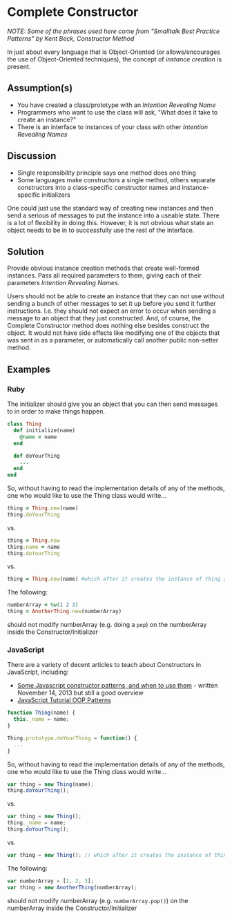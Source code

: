 # Complete Constructor

_NOTE: Some of the phrases used here come from "Smalltalk Best Practice Patterns" by Kent Beck, *Constructor Method*_

In just about every language that is Object-Oriented (or allows/encourages the use of Object-Oriented techniques), the concept of _instance creation_ is present.

## Assumption(s)

* You have created a class/prototype with an _Intention Revealing Name_
* Programmers who want to use the class will ask, "What does it take to create an instance?"
* There is an interface to instances of your class with other _Intention Revealing Names_

## Discussion

* Single responsibility principle says one method does one thing
* Some languages make constructors a single method, others separate constructors into a class-specific constructor names and instance-specific initializers

One could just use the standard way of creating new instances and then send a serious of messages to put the instance into a useable state.
There is a lot of flexibility in doing this.
However, it is not obvious what state an object needs to be in to successfully use the rest of the interface.

## Solution

Provide obvious instance creation methods that create well-formed instances.
Pass all required parameters to them, giving each of their parameters _Intention Revealing Names_.

Users should not be able to create an instance that they can not use without sending a bunch of other messages to set it up before you send it further instructions.
I.e. they should not expect an error to occur when sending a message to an object that they just constructed.
And, of course, the Complete Constructor method does nothing else besides construct the object.
It would not have side effects like modifying one of the objects that was sent in as a parameter, or automatically call another public non-setter method.

## Examples

### Ruby

The initializer should give you an object that you can then send messages to in order to make things happen.

```ruby
class Thing
  def initialize(name)
    @name = name
  end

  def doYourThing
    ...
  end
end
```

So, without having to read the implementation details of any of the methods, one who would like to use the Thing class would write…

```ruby
thing = Thing.new(name)
thing.doYourThing
```

vs.

```ruby
thing = Thing.new
thing.name = name
thing.doYourThing
```

vs.

```ruby
thing = Thing.new(name) #which after it creates the instance of thing automatically sends :doYourThing
```

The following:

```ruby
numberArray = %w(1 2 3)
thing = AnotherThing.new(numberArray)
```

should not modify numberArray (e.g. doing a `pop`) on the numberArray inside the Constructor/Initializer

### JavaScript

There are a variety of decent articles to teach about Constructors in JavaScript, including:

* [Some Javascript constructor patterns, and when to use them](http://www.samselikoff.com/blog/some-Javascript-constructor-patterns/) - written November 14, 2013 but still a good overview
* [JavaScript Tutorial OOP Patterns](http://javascript.info/tutorial/oop)

```js
function Thing(name) {
  this._name = name;
}

Thing.prototype.doYourThing = function() {
  ...
}
```

So, without having to read the implementation details of any of the methods, one who would like to use the Thing class would write…

```js
var thing = new Thing(name);
thing.doYourThing();
```

vs.

```js
var thing = new Thing();
thing._name = name;
thing.doYourThing();
```

vs.

```js
var thing = new Thing(); // which after it creates the instance of thing authomatically sends :doYourThing
```

The following:

```js
var numberArray = [1, 2, 3];
var thing = new AnotherThing(numberArray);
```

should not modify numberArray (e.g. `numberArray.pop()`) on the numberArray inside the Constructor/Initializer

